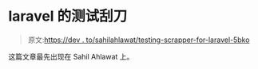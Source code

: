 # laravel 的测试刮刀

> 原文:[https://dev . to/sahilahlawat/testing-scrapper-for-laravel-5bko](https://dev.to/sahilahlawat/testing-scrapper-for-laravel-5bko)

这篇文章最先出现在 Sahil Ahlawat 上。